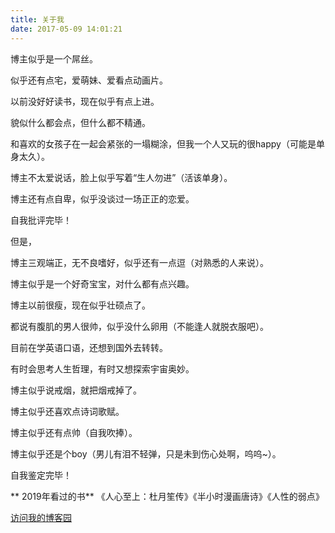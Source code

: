 ```yaml
---
title: 关于我
date: 2017-05-09 14:01:21
---
```

博主似乎是一个屌丝。

似乎还有点宅，爱萌妹、爱看点动画片。

以前没好好读书，现在似乎有点上进。

貌似什么都会点，但什么都不精通。

和喜欢的女孩子在一起会紧张的一塌糊涂，但我一个人又玩的很happy（可能是单身太久）。

博主不太爱说话，脸上似乎写着“生人勿进”（活该单身）。

博主还有点自卑，似乎没谈过一场正正的恋爱。

自我批评完毕！

但是，

博主三观端正，无不良嗜好，似乎还有一点逗（对熟悉的人来说）。

博主似乎是一个好奇宝宝，对什么都有点兴趣。

博主以前很瘦，现在似乎壮硕点了。

都说有腹肌的男人很帅，似乎没什么卵用（不能逢人就脱衣服吧）。

目前在学英语口语，还想到国外去转转。

有时会思考人生哲理，有时又想探索宇宙奥妙。

博主似乎说戒烟，就把烟戒掉了。

博主似乎还喜欢点诗词歌赋。

博主似乎还有点帅（自我吹捧）。

博主似乎还是个boy（男儿有泪不轻弹，只是未到伤心处啊，呜呜~）。

自我鉴定完毕！

** 2019年看过的书**
《人心至上：杜月笙传》《半小时漫画唐诗》《人性的弱点》

[访问我的博客园](http://www.cnblogs.com/zhangans/)
